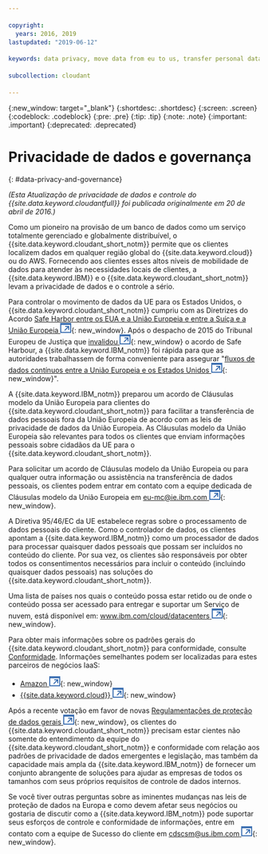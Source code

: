 ```yaml
---

copyright:
  years: 2016, 2019
lastupdated: "2019-06-12"

keywords: data privacy, move data from eu to us, transfer personal data outside eu

subcollection: cloudant

---
```


{:new_window: target="_blank"}
{:shortdesc: .shortdesc}
{:screen: .screen}
{:codeblock: .codeblock}
{:pre: .pre}
{:tip: .tip}
{:note: .note}
{:important: .important}
{:deprecated: .deprecated}

<!-- Acrolinx: 2017-05-10 -->

# Privacidade de dados e governança
{: #data-privacy-and-governance}

_(Esta Atualização de privacidade de dados e controle do {{site.data.keyword.cloudantfull}} foi publicada originalmente em 20 de abril de 2016.)_

Como um pioneiro na provisão de um banco de dados como um serviço totalmente gerenciado e globalmente distribuível,
o {{site.data.keyword.cloudant_short_notm}} permite que os clientes localizem dados em qualquer região global do
{{site.data.keyword.cloud}} ou do AWS.
Fornecendo aos clientes esses altos níveis de mobilidade de dados para atender às necessidades locais de clientes,
a {{site.data.keyword.IBM}}
e o {{site.data.keyword.cloudant_short_notm}} levam a privacidade de dados e o controle a sério.

Para controlar o movimento de dados da UE para os Estados Unidos,
o {{site.data.keyword.cloudant_short_notm}} cumpriu com as Diretrizes do Acordo
[Safe Harbor entre os EUA e a União Europeia e entre a Suíça e a União Europeia ![Ícone de link externo](../images/launch-glyph.svg "Ícone de link externo")](https://www.export.gov/safeharbor_eu){: new_window}.
Após o despacho de 2015 do Tribunal Europeu de Justiça que
[invalidou ![Ícone de link externo](../images/launch-glyph.svg "Ícone de link externo")](http://curia.europa.eu/juris/document/document.jsf?text=&docid=169195&pageIndex=0&doclang=en&mode=req&dir=&occ=first&part=1&cid=113326){: new_window}
o acordo de Safe Harbour,
a {{site.data.keyword.IBM_notm}} foi rápida para que as autoridades trabalhassem de forma conveniente
para assegurar "[fluxos de dados contínuos entre a União Europeia e os Estados Unidos ![Ícone de link externo](../images/launch-glyph.svg "Ícone de link externo")](http://www.ibm.com/ibm/ibmgra/safe_harbor_10062015.html){: new_window}".

A {{site.data.keyword.IBM_notm}} preparou um acordo de Cláusulas modelo da União Europeia para clientes do {{site.data.keyword.cloudant_short_notm}}
para facilitar a transferência de dados pessoais fora da União Europeia de acordo com as leis de privacidade de dados da União Europeia.
As Cláusulas modelo da União Europeia são relevantes para todos os clientes
que enviam informações pessoais sobre cidadãos da UE para o {{site.data.keyword.cloudant_short_notm}}.

Para solicitar um acordo de Cláusulas modelo da União Europeia
ou para qualquer outra informação ou assistência na transferência de dados pessoais,
os clientes podem entrar em contato com a equipe dedicada de Cláusulas modelo da União Europeia em [eu-mc@ie.ibm.com ![Ícone de link externo](../images/launch-glyph.svg "Ícone de link externo")](mailto:eu-mc@ie.ibm.com){: new_window}.

A Diretiva 95/46/EC da UE estabelece regras sobre o processamento de dados pessoais do cliente.
Como o controlador de dados,
os clientes apontam a {{site.data.keyword.IBM_notm}} como um processador de dados para processar quaisquer dados pessoais que possam ser incluídos no conteúdo do cliente.
Por sua vez,
os clientes são responsáveis por obter todos os consentimentos necessários
para incluir o conteúdo (incluindo quaisquer dados pessoais) nas soluções do {{site.data.keyword.cloudant_short_notm}}.

Uma lista de países nos quais o conteúdo possa estar retido
ou de onde o conteúdo possa ser acessado
para entregar e suportar um Serviço de nuvem,
está disponível em:
[www.ibm.com/cloud/datacenters ![Ícone de link externo](../images/launch-glyph.svg "Ícone de link externo")](http://www.ibm.com/cloud/datacenters){: new_window}.

Para obter mais informações sobre os padrões gerais do {{site.data.keyword.cloudant_short_notm}} para conformidade, consulte [Conformidade](/docs/services/Cloudant?topic=cloudant-compliance#compliance).
Informações semelhantes podem ser localizadas para estes parceiros de negócios IaaS:

-   [Amazon ![Ícone de link externo](../images/launch-glyph.svg "Ícone de link externo")](https://aws.amazon.com/compliance/){: new_window}
-   [{{site.data.keyword.cloud}} ![Ícone de link externo](../images/launch-glyph.svg "Ícone de link externo")](https://www.ibm.com/cloud/compliance){: new_window}

Após a recente votação em favor de novas
[Regulamentações de proteção de dados gerais ![Ícone de link externo](../images/launch-glyph.svg "Ícone de link externo")](http://www.engadget.com/2016/04/14/eu-data-protection-rules/){: new_window},
os clientes do {{site.data.keyword.cloudant_short_notm}} precisam estar cientes não somente do entendimento da equipe do {{site.data.keyword.cloudant_short_notm}} e
conformidade com relação aos padrões de privacidade de dados emergentes e legislação,
mas também da capacidade mais ampla da {{site.data.keyword.IBM_notm}} de fornecer um conjunto abrangente de soluções
para ajudar as empresas de todos os tamanhos com seus próprios requisitos de controle de dados internos.

Se você tiver outras perguntas sobre as iminentes mudanças nas leis de proteção de dados na Europa
e como devem afetar seus negócios
ou gostaria de discutir como a {{site.data.keyword.IBM_notm}} pode suportar seus esforços de controle e
conformidade de informações,
entre em contato com a equipe de Sucesso do cliente em [cdscsm@us.ibm.com ![Ícone de link externo](../images/launch-glyph.svg "Ícone de link externo")](mailto:cdscsm@us.ibm.com){: new_window}. 
